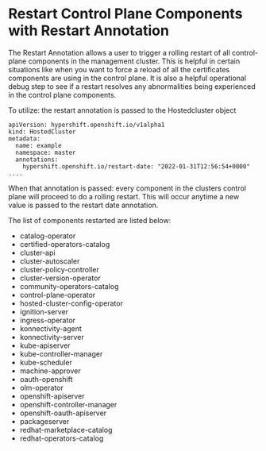 # Restart Control Plane Components with Restart Annotation

The Restart Annotation allows a user to trigger a rolling restart of all control-plane components in the management cluster. This is helpful in certain situations like when you want to force a reload of all the certificates components are using in the control plane. It is also a helpful operational debug step to see if a restart resolves any abnormalities being experienced in the control plane components.

To utilize: the restart annotation is passed to the Hostedcluster object

```
apiVersion: hypershift.openshift.io/v1alpha1
kind: HostedCluster
metadata:
  name: example
  namespace: master
  annotations:
    hypershift.openshift.io/restart-date: "2022-01-31T12:56:54+0000"
....
```

When that annotation is passed: every component in the clusters control plane will proceed to do a rolling restart. This will occur anytime a new value is passed to the restart date annotation.

The list of components restarted are listed below:
- catalog-operator
- certified-operators-catalog
- cluster-api
- cluster-autoscaler
- cluster-policy-controller
- cluster-version-operator
- community-operators-catalog
- control-plane-operator
- hosted-cluster-config-operator
- ignition-server
- ingress-operator
- konnectivity-agent
- konnectivity-server
- kube-apiserver
- kube-controller-manager
- kube-scheduler
- machine-approver
- oauth-openshift
- olm-operator
- openshift-apiserver
- openshift-controller-manager
- openshift-oauth-apiserver
- packageserver
- redhat-marketplace-catalog
- redhat-operators-catalog